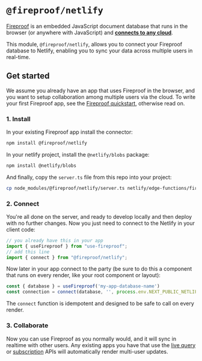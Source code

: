 # `@fireproof/netlify`

[Fireproof](https://use-fireproof.com) is an embedded JavaScript document database that runs in the browser (or anywhere with JavaScript) and **[connects to any cloud](https://www.npmjs.com/package/@fireproof/connect)**.

This module, `@fireproof/netlify`, allows you to connect your Fireproof database to Netlify, enabling you to sync your data across multiple users in real-time.

## Get started

We assume you already have an app that uses Fireproof in the browser, and you want to setup collaboration among multiple users via the cloud. To write your first Fireproof app, see the [Fireproof quickstart](https://use-fireproof.com/docs/react-tutorial), otherwise read on.

### 1. Install

In your existing Fireproof app install the connector:

```sh
npm install @fireproof/netlify
```

In your netlify project, install the `@netlify/blobs` package:

```sh
npm install @netlify/blobs
```

And finally, copy the `server.ts` file from this repo into your project:

```sh
cp node_modules/@fireproof/netlify/server.ts netlify/edge-functions/fireproof.ts
```

### 2. Connect

You're all done on the server, and ready to develop locally and then deploy with no further changes. Now you just need to connect to the Netlify in your client code:

```js
// you already have this in your app
import { useFireproof } from "use-fireproof";
// add this line
import { connect } from "@fireproof/netlify";
```

Now later in your app connect to the party (be sure to do this a component that runs on every render, like your root component or layout):

```js
const { database } = useFireproof('my-app-database-name')
const connection = connect(database, '', process.env.NEXT_PUBLIC_NETLIFY_HOST!)
```

The `connect` function is idempotent and designed to be safe to call on every render.

### 3. Collaborate

Now you can use Fireproof as you normally would, and it will sync in realtime with other users. Any existing apps you have that use the [live query](https://use-fireproof.com/docs/react-hooks/use-live-query) or [subscription](https://use-fireproof.com/docs/database-api/database#subscribe) APIs will automatically render multi-user updates.
